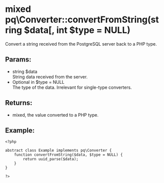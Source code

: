 # mixed pq\Converter::convertFromString(string $data[, int $type = NULL)

Convert a string received from the PostgreSQL server back to a PHP type.

## Params:

* string $data  
  String data received from the server.
* Optional in $type = NULL  
  The type of the data. Irrelevant for single-type converters.

## Returns:

* mixed, the value converted to a PHP type.

## Example:

	<?php
	
	abstract class Example implements pq\Converter {
		function convertFromString($data, $type = NULL) {
			return uuid_parse($data);
		}
	}
	
	?>
